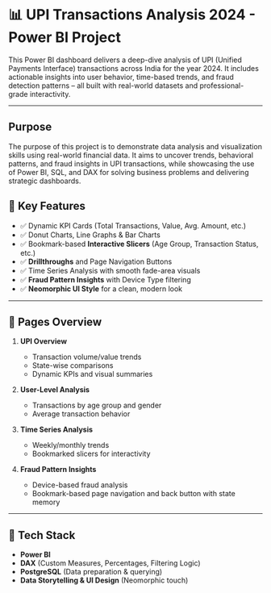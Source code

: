 # 📊 UPI Transactions Analysis 2024 - Power BI Project

This Power BI dashboard delivers a deep-dive analysis of UPI (Unified Payments Interface) transactions across India for the year 2024. It includes actionable insights into user behavior, time-based trends, and fraud detection patterns – all built with real-world datasets and professional-grade interactivity.

---
## Purpose

The purpose of this project is to demonstrate data analysis and visualization skills using real-world financial data. It aims to uncover trends, behavioral patterns, and fraud insights in UPI transactions, while showcasing the use of Power BI, SQL, and DAX for solving business problems and delivering strategic dashboards.

## 🚀 Key Features

- ✅ Dynamic KPI Cards (Total Transactions, Value, Avg. Amount, etc.)
- ✅ Donut Charts, Line Graphs & Bar Charts
- ✅ Bookmark-based **Interactive Slicers** (Age Group, Transaction Status, etc.)
- ✅ **Drillthroughs** and Page Navigation Buttons
- ✅ Time Series Analysis with smooth fade-area visuals
- ✅ **Fraud Pattern Insights** with Device Type filtering
- ✅ **Neomorphic UI Style** for a clean, modern look

---

## 📂 Pages Overview

1. **UPI Overview**
   - Transaction volume/value trends  
   - State-wise comparisons  
   - Dynamic KPIs and visual summaries  

2. **User-Level Analysis**
   - Transactions by age group and gender  
   - Average transaction behavior  

3. **Time Series Analysis**
   - Weekly/monthly trends  
   - Bookmarked slicers for interactivity  

4. **Fraud Pattern Insights**
   - Device-based fraud analysis  
   - Bookmark-based page navigation and back button with state memory  

---

## 🧰 Tech Stack

- **Power BI**
- **DAX** (Custom Measures, Percentages, Filtering Logic)
- **PostgreSQL** (Data preparation & querying)
- **Data Storytelling & UI Design** (Neomorphic touch)


